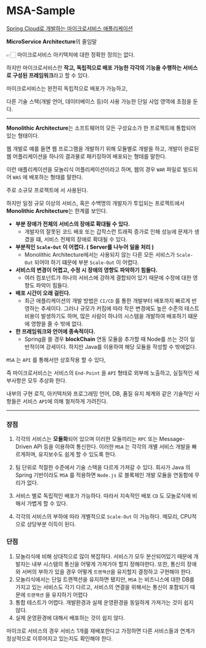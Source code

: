 # MSA-Sample


[Spring Cloud로 개발하는 마이크로서비스 애플리케이션](https://www.inflearn.com/course/%EC%8A%A4%ED%94%84%EB%A7%81-%ED%81%B4%EB%9D%BC%EC%9A%B0%EB%93%9C-%EB%A7%88%EC%9D%B4%ED%81%AC%EB%A1%9C%EC%84%9C%EB%B9%84%EC%8A%A4)

**MicroService Architecture**의 줄임말

👉🏻 마이크로서비스 아키텍처에 대한 정확한 정의는 없다. 

하지만 마이크로서비스란 **작고, 독립적으로 배포 가능한 각각의 기능을 수행하는 서비스로 구성된 프레임워크**라고 할 수 있다. 

마이크로서비스는 완전히 독립적으로 배포가 가능하고, 

다른 기술 스택(개발 언어, 데이터베이스 등)이 사용 가능한 단일 사업 영역에 초점을 둔다.

----

**Monolithic Architecture**는 소프트웨어의 모든 구성요소가 한 프로젝트에 통합되어 있는 형태이다.

웹 개발로 예를 들면 웹 프로그램을 개발하기 위해 모듈별로 개발을 하고, 개발이 완료된 웹 어플리케이션을 하나의 결과물로 패키징하여 배포되는 형태를 말한다.

이런 애플리케이션을 모놀리식 어플리케이션이라고 하며, 웹의 경우 `WAR` 파일로 빌드되어 `WAS` 에 배포하는 형태를 말한다.

주로 소규모 프로젝트에 서 사용된다.

하지만 일정 규모 이상의 서비스, 혹은 수백명의 개발자가 투입되는 프로젝트에서 **Monolithic Architecture**는 한계를 보인다.

- **부분 장애가 전체의 서비스의 장애로 확대될 수 있다.**
    - 개발자의 잘못된 코드 배포 또는 갑작스런 트래픽 증가로 인해 성능에 문제가 생겼을 떄, 서비스 전체의 장애로 확대될 수 있다.
- **부분적인 `Scale-Out` 이 어렵다. ( Server를 나누어 일을 처리 )**
    - Monolithic Architecture에서는 사용되지 않는 다른 모든 서비스가 `Scale-Out` 되어야 하기 떄문에 부분 `Scale-Out` 이 어렵다.
- **서비스의 변경이 어렵고, 수정 시 장애의 영향도 파악하기 힘들다.**
    - 여러 컴포넌트가 하나의 서비스에 강하게 결합되어 있기 때문에 수정에 대한 영향도 파악이 힘들다.
- **배포 시간이 오래 걸린다.**
    - 최근 애플리케이션의 개발 방법은 `CI/CD` 를 통한 개발부터 배포까지 빠르게 반영하는 추세이다. 그러나 규모가 커짐에 따라 작은 변경에도 높은 수준의 테스트 비용이 발생하기도 하며, 많은 사람이 하나의 시스템을 개발하여 배포하기 떄문에 영향을 줄 수 밖에 없다.
- **한 프레임워크와 언어에 종속적이다.**
    - Spring을 쓸 경우 **blockChain** 연동 모듈을 추가할 때 Node를 쓰는 것이 일반적이며 강세이다. 하지만 Java를 이용하여 해당 모듈을 작성할 수 밖에없다.
    

`MSA` 는 `API` 를 통해서만 상호작용 할 수 있다, 

즉 마이크로서비스는 서비스의 `End-Point` 을 `API` 형태로 외부에 노출하고, 실질적인 세부사항은 모두 추상화 한다.

내부의 구현 로직, 아키텍처와 프로그래밍 언어, DB, 품질 유지 체계와 같은 기술적인 사항들은 서비스 `API`에 의해 철저하게 가려진다.

---

### 장점

1. 각각의 서비스는 **모듈화**되어 있으며 이러한 모듈끼리는 `RPC` 또는 Message-Driven API 등을 이용하여 통신한다. 이러한 `MSA` 는 각각의 개별 서비스 개발을 빠르게하며, 유지보수도 쉽게 할 수 있도록 한다.
4. 팀 단위로 적절한 수준에서 기술 스택을 다르게 가져갈 수 있다. 회사가 Java 의 Spring 기반이라도 `MSA` 를 적용하면 `Node.js` 로 블록체인 개발 모듈을 연동함에 무리가 없다.
5. 서비스 별로 독립적인 배포가 가능하다. 따라서 지속적인 배포 `CD` 도 모놀로식에 비해서 가볍게 할 수 있다.
    
4. 각각의 서비스의 부하에 따라 개별적으로 `Scale-Out` 이 가능하다. 메모리, CPU적으로 상당부분 이득이 된다.

### 단점

1.  모놀리식에 비해 상대적으로 많이 복잡하다. 서비스가 모두 분산되어있기 때문에 개발자는 내부 시스템의 통신을 어떻게 가져가야 할지 정해야한다. 또한, 통신의 장애와 서버의 부하가 있을 경우 어떻게  `트랜잭션`을 유지할지 결정하고 구현해야 한다.
2. 모놀리식에서는 단일 트랜잭션을 유지하면 됐지만, `MSA` 는 비즈니스에 대한 DB를 가지고 있는 서비스도 각기 다르고, 서비스의 연결을 위해서는 통신이 포함되기 때문에 `트랜잭션` 을 유지하기 어렵다
3. 통합 테스트가 어렵다. 개발환경과 실제 운영환경을 동일하게 가져가는 것이 쉽지 않다.
4. 실제 운영환경에 대해서 배포하는 것이 쉽지 않다.

마이크로 서비스의 경우 서비스 1개를 재배포한다고 가정하면 다른 서비스들과 연계가 정상적으로 이루어지고 있는지도 확인해야 한다.
